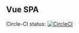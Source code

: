 ## Vue SPA

Circle-CI status:
[![CircleCI](https://circleci.com/gh/slyusarchyn/vue-spa/tree/master.svg?style=svg)](https://circleci.com/gh/slyusarchyn/vue-spa/tree/master)
